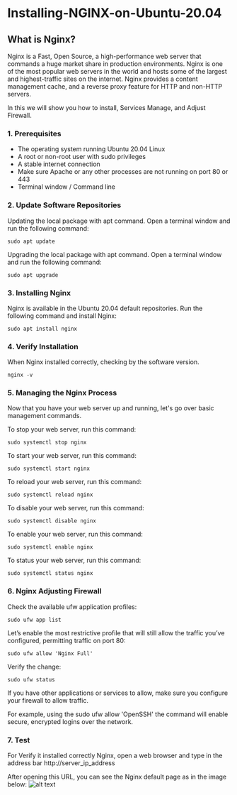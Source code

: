 # Installing-NGINX-on-Ubuntu-20.04

## What is Nginx?

Nginx is a Fast, Open Source, a high-performance web server that commands a huge market share in production environments. Nginx is one of the most popular web servers in the world and hosts some of the largest and highest-traffic sites on the internet. Nginx provides a content management cache, and a reverse proxy feature for HTTP and non-HTTP servers.

In this we will show you how to install, Services Manage, and Adjust Firewall.

### 1. Prerequisites

   * The operating system running Ubuntu 20.04 Linux
   * A root or non-root user with sudo privileges
   * A stable internet connection
   * Make sure Apache or any other processes are not running on port 80 or 443
   * Terminal window / Command line

### 2. Update Software Repositories

Updating the local package with apt command. Open a terminal window and run the following command:

    sudo apt update


Upgrading the local package with apt command. Open a terminal window and run the following command:

    sudo apt upgrade


### 3. Installing Nginx

Nginx is available in the Ubuntu 20.04 default repositories. Run the following command and install Nginx:

    sudo apt install nginx


### 4. Verify Installation

When Nginx installed correctly, checking by the software version.

    nginx -v


### 5. Managing the Nginx Process

Now that you have your web server up and running, let's go over basic management commands.

To stop your web server, run this command:

    sudo systemctl stop nginx 

To start your web server, run this command:

    sudo systemctl start nginx

To reload your web server, run this command:

    sudo systemctl reload nginx

To disable your web server, run this command:

    sudo systemctl disable nginx

To enable your web server, run this command:

    sudo systemctl enable nginx

To status your web server, run this command:

    sudo systemctl status nginx

### 6. Nginx Adjusting Firewall

Check the available ufw application profiles:

    sudo ufw app list

Let’s enable the most restrictive profile that will still allow the traffic you’ve configured, permitting traffic on port 80:

    sudo ufw allow 'Nginx Full'

Verify the change:

    sudo ufw status

If you have other applications or services to allow, make sure you configure your firewall to allow traffic.

For example, using the sudo ufw allow 'OpenSSH' the command will enable secure, encrypted logins over the network.

### 7. Test

For Verify it installed correctly Nginx, open a web browser and type in the address bar http://server_ip_address

After opening this URL, you can see the Nginx default page as in the image below:
![alt text](https://github.com/gyanprakash0221/Installing-NGINX-on-Ubuntu-20.04/blob/main/images/nginx.png)
